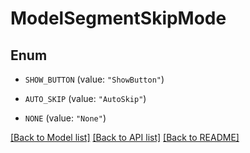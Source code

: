 # ModelSegmentSkipMode

## Enum


* `SHOW_BUTTON` (value: `"ShowButton"`)

* `AUTO_SKIP` (value: `"AutoSkip"`)

* `NONE` (value: `"None"`)


[[Back to Model list]](../README.md#documentation-for-models) [[Back to API list]](../README.md#documentation-for-api-endpoints) [[Back to README]](../README.md)



